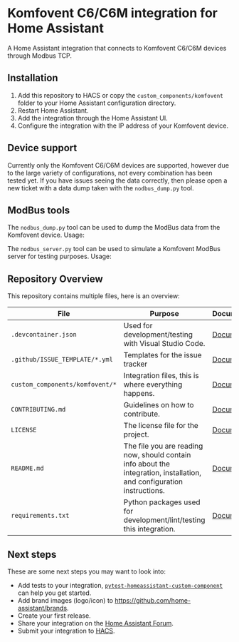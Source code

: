 # Komfovent C6/C6M integration for Home Assistant

A Home Assistant integration that connects to Komfovent C6/C6M devices through Modbus TCP.

## Installation

1. Add this repository to HACS or copy the `custom_components/komfovent` folder to your Home Assistant configuration directory.
2. Restart Home Assistant.
3. Add the integration through the Home Assistant UI.
4. Configure the integration with the IP address of your Komfovent device.

## Device support

Currently only the Komfovent C6/C6M devices are supported, however due to the large variety of configurations,
not every combination has been tested yet. If you have issues seeing the data correctly, then please
open a new ticket with a data dump taken with the `nodbus_dump.py` tool.

## ModBus tools

The `nodbus_dump.py` tool can be used to dump the ModBus data from the Komfovent device. Usage:

The `nodbus_server.py` tool can be used to simulate a Komfovent ModBus server for testing purposes. Usage:

## Repository Overview

This repository contains multiple files, here is an overview:

| File | Purpose | Documentation |
| --- | --- | --- |
| `.devcontainer.json` | Used for development/testing with Visual Studio Code. | [Documentation](https://code.visualstudio.com/docs/remote/containers) |
| `.github/ISSUE_TEMPLATE/*.yml` | Templates for the issue tracker | [Documentation](https://help.github.com/en/github/building-a-strong-community/configuring-issue-templates-for-your-repository) |
| `custom_components/komfovent/*` | Integration files, this is where everything happens. | [Documentation](https://developers.home-assistant.io/docs/creating_component_index) |
| `CONTRIBUTING.md` | Guidelines on how to contribute. | [Documentation](https://help.github.com/en/github/building-a-strong-community/setting-guidelines-for-repository-contributors) |
| `LICENSE` | The license file for the project. | [Documentation](https://help.github.com/en/github/creating-cloning-and-archiving-repositories/licensing-a-repository) |
| `README.md` | The file you are reading now, should contain info about the integration, installation, and configuration instructions. | [Documentation](https://help.github.com/en/github/writing-on-github/basic-writing-and-formatting-syntax) |
| `requirements.txt` | Python packages used for development/lint/testing this integration. | [Documentation](https://pip.pypa.io/en/stable/user_guide/#requirements-files) |

## Next steps

These are some next steps you may want to look into:
- Add tests to your integration, [`pytest-homeassistant-custom-component`](https://github.com/MatthewFlamm/pytest-homeassistant-custom-component) can help you get started.
- Add brand images (logo/icon) to https://github.com/home-assistant/brands.
- Create your first release.
- Share your integration on the [Home Assistant Forum](https://community.home-assistant.io/).
- Submit your integration to [HACS](https://hacs.xyz/docs/publish/start).